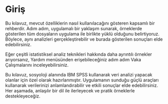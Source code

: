 # Giriş

Bu kılavuz, mevcut özelliklerin nasıl kullanılacağını gösteren kapsamlı bir rehberdir. 
Adım adım, uygulamalı bir yaklaşım sunarak, örneklerde gösterilen tüm dosyaların uygulama ile birlikte yüklü olduğunu belirtiyoruz. 
Böylece, aynı analizleri gerçekleştirebilir ve burada gösterilen sonuçları elde edebilirsiniz.

Eğer çeşitli istatistiksel analiz teknikleri hakkında daha ayrıntılı örnekler arıyorsanız, 
Yardım menüsünden erişebileceğiniz adım adım Vaka Çalışmalarını inceleyebilirsiniz.

Bu kılavuz, sosyoloji alanında IBM SPSS kullanarak veri analizi yapacak olanlar için özel olarak hazırlanmıştır. 
Uygulamanın sunduğu güçlü araçları kullanarak verilerinizi anlamlandırabilir ve etkili sonuçlar elde edebilirsiniz. 
Her aşamada, anlaşılır bir dil ile ilerleyecek ve pratik örneklerle destekleyeceğiz. 
